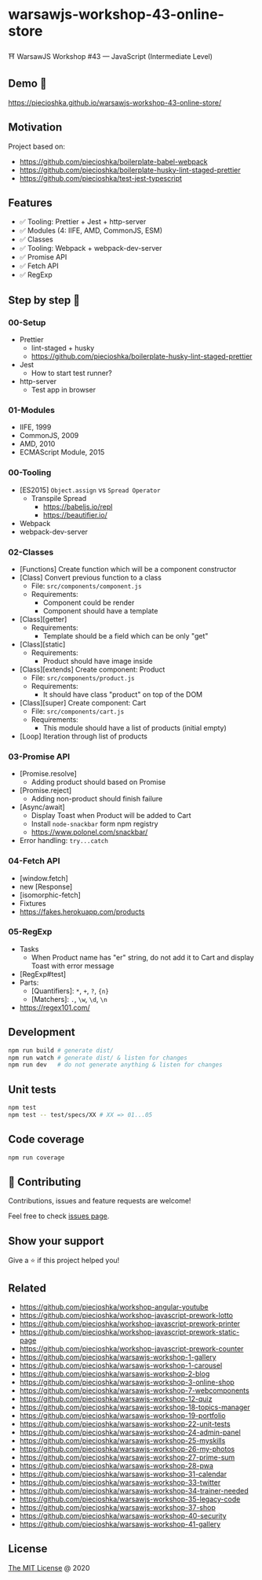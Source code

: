 # warsawjs-workshop-43-online-store

⛩️ WarsawJS Workshop #43 — JavaScript (Intermediate Level)

## Demo 🎉

<https://piecioshka.github.io/warsawjs-workshop-43-online-store/>

## Motivation

Project based on:

-   <https://github.com/piecioshka/boilerplate-babel-webpack>
-   <https://github.com/piecioshka/boilerplate-husky-lint-staged-prettier>
-   <https://github.com/piecioshka/test-jest-typescript>

## Features

-   :white_check_mark: Tooling: Prettier + Jest + http-server
-   :white_check_mark: Modules (4: IIFE, AMD, CommonJS, ESM)
-   :white_check_mark: Classes
-   :white_check_mark: Tooling: Webpack + webpack-dev-server
-   :white_check_mark: Promise API
-   :white_check_mark: Fetch API
-   :white_check_mark: RegExp

## Step by step 👣

### 00-Setup

-   Prettier
    -   lint-staged + husky
    -   <https://github.com/piecioshka/boilerplate-husky-lint-staged-prettier>
-   Jest
    -   How to start test runner?
-   http-server
    -   Test app in browser

### 01-Modules

-   IIFE, 1999
-   CommonJS, 2009
-   AMD, 2010
-   ECMAScript Module, 2015

### 00-Tooling

-   [ES2015] `Object.assign` vs `Spread Operator`
    -   Transpile Spread
        -   <https://babeljs.io/repl>
        -   <https://beautifier.io/>
-   Webpack
-   webpack-dev-server

### 02-Classes

-   [Functions] Create function which will be a component constructor
-   [Class] Convert previous function to a class
    -   File: `src/components/component.js`
    -   Requirements:
        -   Component could be render
        -   Component should have a template
-   [Class][getter]
    -   Requirements:
        -   Template should be a field which can be only "get"
-   [Class][static]
    -   Requirements:
        -   Product should have image inside
-   [Class][extends] Create component: Product
    -   File: `src/components/product.js`
    -   Requirements:
        -   It should have class "product" on top of the DOM
-   [Class][super] Create component: Cart
    -   File: `src/components/cart.js`
    -   Requirements:
        -   This module should have a list of products (initial empty)
-   [Loop] Iteration through list of products

### 03-Promise API

-   [Promise.resolve]
    -   Adding product should based on Promise
-   [Promise.reject]
    -   Adding non-product should finish failure
-   [Async/await]
    -   Display Toast when Product will be added to Cart
    -   Install `node-snackbar` form npm registry
    -   <https://www.polonel.com/snackbar/>
-   Error handling: `try...catch`

### 04-Fetch API

-   [window.fetch]
-   new [Response]
-   [isomorphic-fetch]
-   Fixtures
-   <https://fakes.herokuapp.com/products>

### 05-RegExp

-   Tasks
    -   When Product name has "er" string, do not add it to Cart and display Toast with error message
-   [RegExp#test]
-   Parts:
    -   [Quantifiers]: `*`, `+`, `?`, `{n}`
    -   [Matchers]: `.`, `\w`, `\d`, `\n`
-   <https://regex101.com/>

## Development

```bash
npm run build # generate dist/
npm run watch # generate dist/ & listen for changes
npm run dev   # do not generate anything & listen for changes
```

## Unit tests

```bash
npm test
npm test -- test/specs/XX # XX => 01...05
```

## Code coverage

```bash
npm run coverage
```

## 🤝 Contributing

Contributions, issues and feature requests are welcome!

Feel free to check [issues page](https://github.com/piecioshka/warsawjs-workshop-43-online-store/issues/).

## Show your support

Give a ⭐️ if this project helped you!

## Related

-   <https://github.com/piecioshka/workshop-angular-youtube>
-   <https://github.com/piecioshka/workshop-javascript-prework-lotto>
-   <https://github.com/piecioshka/workshop-javascript-prework-printer>
-   <https://github.com/piecioshka/workshop-javascript-prework-static-page>
-   <https://github.com/piecioshka/workshop-javascript-prework-counter>
-   <https://github.com/piecioshka/warsawjs-workshop-1-gallery>
-   <https://github.com/piecioshka/warsawjs-workshop-1-carousel>
-   <https://github.com/piecioshka/warsawjs-workshop-2-blog>
-   <https://github.com/piecioshka/warsawjs-workshop-3-online-shop>
-   <https://github.com/piecioshka/warsawjs-workshop-7-webcomponents>
-   <https://github.com/piecioshka/warsawjs-workshop-12-quiz>
-   <https://github.com/piecioshka/warsawjs-workshop-18-topics-manager>
-   <https://github.com/piecioshka/warsawjs-workshop-19-portfolio>
-   <https://github.com/piecioshka/warsawjs-workshop-22-unit-tests>
-   <https://github.com/piecioshka/warsawjs-workshop-24-admin-panel>
-   <https://github.com/piecioshka/warsawjs-workshop-25-myskills>
-   <https://github.com/piecioshka/warsawjs-workshop-26-my-photos>
-   <https://github.com/piecioshka/warsawjs-workshop-27-prime-sum>
-   <https://github.com/piecioshka/warsawjs-workshop-28-pwa>
-   <https://github.com/piecioshka/warsawjs-workshop-31-calendar>
-   <https://github.com/piecioshka/warsawjs-workshop-33-twitter>
-   <https://github.com/piecioshka/warsawjs-workshop-34-trainer-needed>
-   <https://github.com/piecioshka/warsawjs-workshop-35-legacy-code>
-   <https://github.com/piecioshka/warsawjs-workshop-37-shop>
-   <https://github.com/piecioshka/warsawjs-workshop-40-security>
-   <https://github.com/piecioshka/warsawjs-workshop-41-gallery>

## License

[The MIT License](http://piecioshka.mit-license.org) @ 2020
